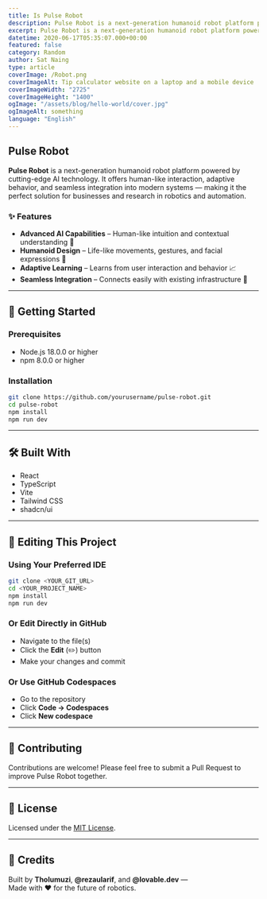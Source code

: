 ```yaml
---
title: Is Pulse Robot
description: Pulse Robot is a next-generation humanoid robot platform powered by cutting-edge AI technology, offering human-like interaction, adaptive behavior, and seamless integration into modern systems.
excerpt: Pulse Robot is a next-generation humanoid robot platform powered by cutting-edge AI technology, offering human-like interaction, adaptive behavior, and seamless integration into modern systems.
datetime: 2020-06-17T05:35:07.000+00:00
featured: false
category: Random
author: Sat Naing
type: article
coverImage: /Robot.png
coverImageAlt: Tip calculator website on a laptop and a mobile device
coverImageWidth: "2725"
coverImageHeight: "1400"
ogImage: "/assets/blog/hello-world/cover.jpg"
ogImageAlt: something
language: "English"
---
```


## Pulse Robot

**Pulse Robot** is a next-generation humanoid robot platform powered by cutting-edge AI technology. It offers human-like interaction, adaptive behavior, and seamless integration into modern systems — making it the perfect solution for businesses and research in robotics and automation.

### ✨ Features

- **Advanced AI Capabilities** – Human-like intuition and contextual understanding 🤖
- **Humanoid Design** – Life-like movements, gestures, and facial expressions 🦿
- **Adaptive Learning** – Learns from user interaction and behavior 📈
- **Seamless Integration** – Connects easily with existing infrastructure 🔌

---

## 🚀 Getting Started

### Prerequisites

- Node.js 18.0.0 or higher
- npm 8.0.0 or higher

### Installation

```bash
git clone https://github.com/yourusername/pulse-robot.git
cd pulse-robot
npm install
npm run dev
```

---

## 🛠️ Built With

- React
- TypeScript
- Vite
- Tailwind CSS
- shadcn/ui

---

## 📝 Editing This Project

### Using Your Preferred IDE

```bash
git clone <YOUR_GIT_URL>
cd <YOUR_PROJECT_NAME>
npm install
npm run dev
```

### Or Edit Directly in GitHub

- Navigate to the file(s)
- Click the **Edit** (✏️) button
- Make your changes and commit

### Or Use GitHub Codespaces

- Go to the repository
- Click **Code → Codespaces**
- Click **New codespace**

---

## 🤝 Contributing

Contributions are welcome! Please feel free to submit a Pull Request to improve Pulse Robot together.

---

## 📄 License

Licensed under the [MIT License](LICENSE).

---

## 👥 Credits

Built by **Tholumuzi**, **@rezaularif**, and **@lovable.dev** —  
Made with ❤️ for the future of robotics.
